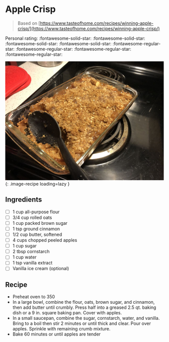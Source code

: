 <!-- Needs Manual Review -->

<!-- Do not modify sections with "AUTO-*". They are updated by make.py -->

# Apple Crisp

> Based on [https://www.tasteofhome.com/recipes/winning-apple-crisp/](https://www.tasteofhome.com/recipes/winning-apple-crisp/)

<!-- rating=1; (User can specify rating on scale of 1-5) -->
<!-- AUTO-UserRating -->
Personal rating: :fontawesome-solid-star: :fontawesome-solid-star: :fontawesome-solid-star: :fontawesome-solid-star: :fontawesome-regular-star: :fontawesome-regular-star: :fontawesome-regular-star: :fontawesome-regular-star:
<!-- /AUTO-UserRating -->

<!-- name_image=apple_crisp.jpg; (User can specify image name) -->
<!-- AUTO-Image -->
![apple_crisp.jpg](./apple_crisp.jpg){: .image-recipe loading=lazy }
<!-- /AUTO-Image -->

## Ingredients

* [ ] 1 cup all-purpose flour
* [ ] 3/4 cup rolled oats
* [ ] 1 cup packed brown sugar
* [ ] 1 tsp ground cinnamon
* [ ] 1/2 cup butter, softened
* [ ] 4 cups chopped peeled apples
* [ ] 1 cup sugar
* [ ] 2 tbsp cornstarch
* [ ] 1 cup water
* [ ] 1 tsp vanilla extract
* [ ] Vanilla ice cream (optional)

## Recipe

* Preheat oven to 350
* In a large bowl, combine the flour, oats, brown sugar, and cinnamon, then add butter until crumbly. Press half into a greased 2.5 qt. baking dish or a 9 in. square baking pan. Cover with apples.
* In a small saucepan, combine the sugar, cornstarch, water, and vanilla. Bring to a boil then stir 2 minutes or until thick and clear. Pour over apples. Sprinkle with remaining crumb mixture.
* Bake 60 minutes or until apples are tender
